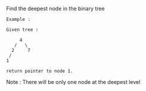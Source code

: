 Find the deepest node in the binary tree

```
Example :

Given tree :

     4
   /   \
  2     7
 /
1

return pointer to node 1.

```

Note : There will be only one node at the deepest level
